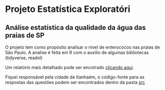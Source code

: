 # Projeto Estatística Exploratóri
## Análise estatística da qualidade da água das praias de SP

O projeto tem como propósito analisar o nível de enterococos nas praias de São Paulo.
A analise é feita em R com o auxilio de algumas bibliotecas (tidyverse, readxl)

Um relatório mais detalhado pode ser encotrado [clicando aqui](./Relatorio.Rmd).

Fiquei responsável pela cidade de Itanhaém, o código-fonte para as respostas das questões podem ser encontrados dentro da pasta [src](src)